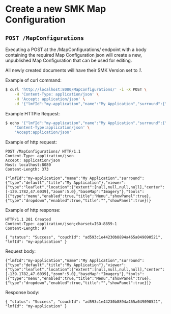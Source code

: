 # Create a new SMK Map Configuration
## `POST /MapConfigurations`

Executing a POST at the /MapConfigurations/ endpoint with a body containing the required Map Configuration json will create a new, unpublished Map Configuration that can be used for editing.

All newly created documents will have their SMK Version set to *1*.

Example of curl command:

``` bash
$ curl 'http://localhost:8080/MapConfigurations/' -i -X POST \
    -H 'Content-Type: application/json' \
    -H 'Accept: application/json' \
    -d '{"lmfId":"my-application","name":"My Application","surround":{"type":"default","title":"My Application"},"viewer":{"type":"leaflet","location":{"extent":[null,null,null,null],"center":[-139.1782,47.6039],"zoom":5.0},"baseMap":"Imagery"},"tools":[{"type":"menu","enabled":true,"title":"Menu","showPanel":true},{"type":"dropdown","enabled":true,"title":"","showPanel":true}]}'
```

Example HTTPie
Request:

``` bash
$ echo '{"lmfId":"my-application","name":"My Application","surround":{"type":"default","title":"My Application"},"viewer":{"type":"leaflet","location":{"extent":[null,null,null,null],"center":[-139.1782,47.6039],"zoom":5.0},"baseMap":"Imagery"},"tools":[{"type":"menu","enabled":true,"title":"Menu","showPanel":true},{"type":"dropdown","enabled":true,"title":"","showPanel":true}]}' | http POST 'http://localhost:8080/MapConfigurations/' \
    'Content-Type:application/json' \
    'Accept:application/json'
```

Example of http request:

``` http
POST /MapConfigurations/ HTTP/1.1
Content-Type: application/json
Accept: application/json
Host: localhost:8080
Content-Length: 373

{"lmfId":"my-application","name":"My Application","surround":{"type":"default","title":"My Application"},"viewer":{"type":"leaflet","location":{"extent":[null,null,null,null],"center":[-139.1782,47.6039],"zoom":5.0},"baseMap":"Imagery"},"tools":[{"type":"menu","enabled":true,"title":"Menu","showPanel":true},{"type":"dropdown","enabled":true,"title":"","showPanel":true}]}
```

Example of http response:

``` http
HTTP/1.1 201 Created
Content-Type: application/json;charset=ISO-8859-1
Content-Length: 97

{ "status": "Success", "couchId": "ad593c1e44230b8894a465a049090521", "lmfId": "my-application" }
```

Request
body:

``` options=
{"lmfId":"my-application","name":"My Application","surround":{"type":"default","title":"My Application"},"viewer":{"type":"leaflet","location":{"extent":[null,null,null,null],"center":[-139.1782,47.6039],"zoom":5.0},"baseMap":"Imagery"},"tools":[{"type":"menu","enabled":true,"title":"Menu","showPanel":true},{"type":"dropdown","enabled":true,"title":"","showPanel":true}]}
```

Response
body:

``` options=
{ "status": "Success", "couchId": "ad593c1e44230b8894a465a049090521", "lmfId": "my-application" }
```
